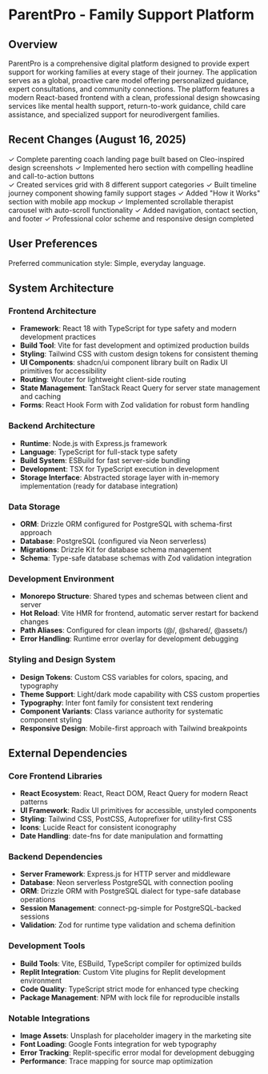 # ParentPro - Family Support Platform

## Overview

ParentPro is a comprehensive digital platform designed to provide expert support for working families at every stage of their journey. The application serves as a global, proactive care model offering personalized guidance, expert consultations, and community connections. The platform features a modern React-based frontend with a clean, professional design showcasing services like mental health support, return-to-work guidance, child care assistance, and specialized support for neurodivergent families.

## Recent Changes (August 16, 2025)

✓ Complete parenting coach landing page built based on Cleo-inspired design screenshots
✓ Implemented hero section with compelling headline and call-to-action buttons  
✓ Created services grid with 8 different support categories
✓ Built timeline journey component showing family support stages
✓ Added "How it Works" section with mobile app mockup
✓ Implemented scrollable therapist carousel with auto-scroll functionality
✓ Added navigation, contact section, and footer
✓ Professional color scheme and responsive design completed

## User Preferences

Preferred communication style: Simple, everyday language.

## System Architecture

### Frontend Architecture
- **Framework**: React 18 with TypeScript for type safety and modern development practices
- **Build Tool**: Vite for fast development and optimized production builds
- **Styling**: Tailwind CSS with custom design tokens for consistent theming
- **UI Components**: shadcn/ui component library built on Radix UI primitives for accessibility
- **Routing**: Wouter for lightweight client-side routing
- **State Management**: TanStack React Query for server state management and caching
- **Forms**: React Hook Form with Zod validation for robust form handling

### Backend Architecture
- **Runtime**: Node.js with Express.js framework
- **Language**: TypeScript for full-stack type safety
- **Build System**: ESBuild for fast server-side bundling
- **Development**: TSX for TypeScript execution in development
- **Storage Interface**: Abstracted storage layer with in-memory implementation (ready for database integration)

### Data Storage
- **ORM**: Drizzle ORM configured for PostgreSQL with schema-first approach
- **Database**: PostgreSQL (configured via Neon serverless)
- **Migrations**: Drizzle Kit for database schema management
- **Schema**: Type-safe database schemas with Zod validation integration

### Development Environment
- **Monorepo Structure**: Shared types and schemas between client and server
- **Hot Reload**: Vite HMR for frontend, automatic server restart for backend changes
- **Path Aliases**: Configured for clean imports (@/, @shared/, @assets/)
- **Error Handling**: Runtime error overlay for development debugging

### Styling and Design System
- **Design Tokens**: Custom CSS variables for colors, spacing, and typography
- **Theme Support**: Light/dark mode capability with CSS custom properties
- **Typography**: Inter font family for consistent text rendering
- **Component Variants**: Class variance authority for systematic component styling
- **Responsive Design**: Mobile-first approach with Tailwind breakpoints

## External Dependencies

### Core Frontend Libraries
- **React Ecosystem**: React, React DOM, React Query for modern React patterns
- **UI Framework**: Radix UI primitives for accessible, unstyled components
- **Styling**: Tailwind CSS, PostCSS, Autoprefixer for utility-first CSS
- **Icons**: Lucide React for consistent iconography
- **Date Handling**: date-fns for date manipulation and formatting

### Backend Dependencies
- **Server Framework**: Express.js for HTTP server and middleware
- **Database**: Neon serverless PostgreSQL with connection pooling
- **ORM**: Drizzle ORM with PostgreSQL dialect for type-safe database operations
- **Session Management**: connect-pg-simple for PostgreSQL-backed sessions
- **Validation**: Zod for runtime type validation and schema definition

### Development Tools
- **Build Tools**: Vite, ESBuild, TypeScript compiler for optimized builds
- **Replit Integration**: Custom Vite plugins for Replit development environment
- **Code Quality**: TypeScript strict mode for enhanced type checking
- **Package Management**: NPM with lock file for reproducible installs

### Notable Integrations
- **Image Assets**: Unsplash for placeholder imagery in the marketing site
- **Font Loading**: Google Fonts integration for web typography
- **Error Tracking**: Replit-specific error modal for development debugging
- **Performance**: Trace mapping for source map optimization